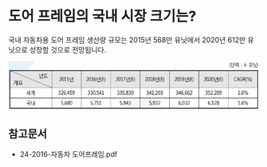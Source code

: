 # 도어 프레임의 국내 시장 크기는?

국내 자동차용 도어 프레임 생산량 규모는 2015년 568만 유닛에서 2020년 612만 유닛으로 성장할 것으로 전망됩니다.

![자동차용_도어_프레임_생산량_규모](./images/도어프레임_Q12_2_1.PNG)

## 참고문서
- 24-2016-자동차 도어프레임.pdf